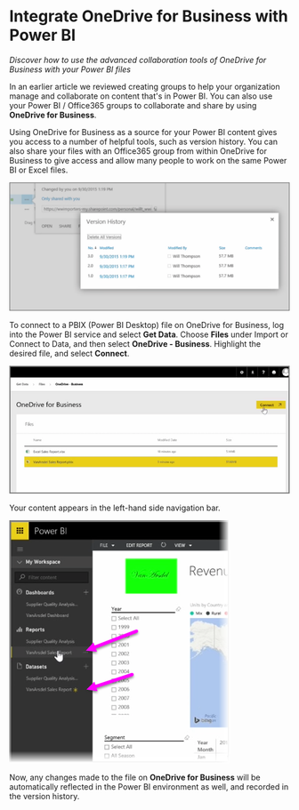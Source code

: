 <properties
   pageTitle="Integrate OneDrive for Business with Power BI"
   description="Easily collaborate with OneDrive for Business and Power BI files"
   services="powerbi"
   documentationCenter=""
   authors="davidiseminger"
   manager="mblythe"
   backup=""
   editor=""
   tags=""
   qualityFocus="no"
   qualityDate=""
   featuredVideoId="mxjakuVGgnU"
   featuredVideoThumb=""
   courseDuration="3m"/>

<tags
   ms.service="powerbi"
   ms.devlang="NA"
   ms.topic="article"
   ms.tgt_pltfrm="NA"
   ms.workload="powerbi"
   ms.date="03/28/2016"
   ms.author="davidi"/>

# Integrate OneDrive for Business with Power BI

*Discover how to use the advanced collaboration tools of OneDrive for Business with your Power BI files*

In an earlier article we reviewed creating groups to help your organization manage and collaborate on content that's in Power BI. You can also use your Power BI / Office365 groups to collaborate and share by using **OneDrive for Business**.

Using OneDrive for Business as a source for your Power BI content gives you access to a number of helpful tools, such as version history. You can also share your files with an Office365 group from within OneDrive for Business to give access and allow many people to work on the same Power BI or Excel files.

![](media/powerbi-learning-6-4a-integrate-onedrive-for-business/6-4a_1.png)

To connect to a PBIX (Power BI Desktop) file on OneDrive for Business, log into the Power BI service and select **Get Data**. Choose **Files** under Import or Connect to Data, and then select **OneDrive - Business**. Highlight the desired file, and select **Connect**.

![](media/powerbi-learning-6-4a-integrate-onedrive-for-business/6-4a_2.png)

Your content appears in the left-hand side navigation bar.

![](media/powerbi-learning-6-4a-integrate-onedrive-for-business/6-4a_3.png)

Now, any changes made to the file on **OneDrive for Business** will be automatically reflected in the Power BI environment as well, and recorded in the version history.
